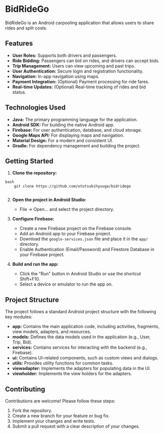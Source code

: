 # BidRideGo

BidRideGo is an Android carpooling application that allows users to share rides and split costs.

## Features

- **User Roles:** Supports both drivers and passengers.
- **Ride Bidding:** Passengers can bid on rides, and drivers can accept bids.
- **Trip Management:** Users can view upcoming and past trips.
- **User Authentication:** Secure login and registration functionality.
- **Navigation:** In-app navigation using maps.
- **Payment Integration:** (Optional) Payment processing for ride fares.
- **Real-time Updates:** (Optional) Real-time tracking of rides and bid status.

## Technologies Used

- **Java:** The primary programming language for the application.
- **Android SDK:** For building the native Android app.
- **Firebase:** For user authentication, database, and cloud storage.
- **Google Maps API:** For displaying maps and navigation.
- **Material Design:** For a modern and consistent UI.
- **Gradle:** For dependency management and building the project.

## Getting Started

1.  **Clone the repository:**
```
bash
    git clone https://github.com/otutsukihyuuga/bidridego
    
```
2.  **Open the project in Android Studio:**
    -   File -> Open... and select the project directory.

3.  **Configure Firebase:**
    -   Create a new Firebase project on the Firebase console.
    -   Add an Android app to your Firebase project.
    -   Download the `google-services.json` file and place it in the `app/` directory.
    -   Enable Authentication (Email/Password) and Firestore Database in your Firebase project.

4.  **Build and run the app:**
    -   Click the "Run" button in Android Studio or use the shortcut Shift+F10.
    -   Select a device or emulator to run the app on.

## Project Structure

The project follows a standard Android project structure with the following key modules:

-   **app:** Contains the main application code, including activities, fragments, view models, adapters, and resources.
-   **models:** Defines the data models used in the application (e.g., User, Trip, Bid).
-   **services:** Contains services for interacting with the backend (e.g., Firebase).
-   **ui:** Contains UI-related components, such as custom views and dialogs.
-   **utils:** Provides utility functions for common tasks.
-   **viewadapter:** Implements the adapters for populating data in the UI.
-   **viewholder:** Implements the view holders for the adapters.

## Contributing

Contributions are welcome! Please follow these steps:

1.  Fork the repository.
2.  Create a new branch for your feature or bug fix.
3.  Implement your changes and write tests.
4.  Submit a pull request with a clear description of your changes.